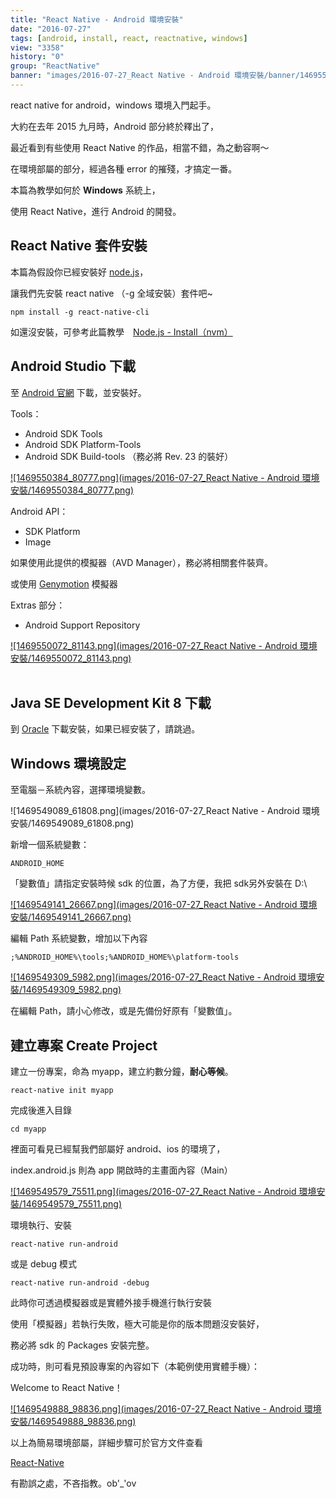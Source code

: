 ```yaml
---
title: "React Native - Android 環境安裝"
date: "2016-07-27"
tags: [android, install, react, reactnative, windows]
view: "3358"
history: "0"
group: "ReactNative"
banner: "images/2016-07-27_React Native - Android 環境安裝/banner/1469550384_80777.png"
---
```


react native for android，windows 環境入門起手。

大約在去年 2015 九月時，Android 部分終於釋出了，

最近看到有些使用 React Native 的作品，相當不錯，為之動容啊～

在環境部屬的部分，經過各種 error 的摧殘，才搞定一番。

本篇為教學如何於 **Windows** 系統上，

使用 React Native，進行 Android 的開發。

React Native 套件安裝
-----------------

本篇為假設你已經安裝好 [node.js](https://nodejs.org/en/)，

讓我們先安裝 react native （-g 全域安裝）套件吧~

    npm install -g react-native-cli

如還沒安裝，可參考此篇教學　[Node.js - Install（nvm）](https://dotblogs.com.tw/explooosion/2016/06/12/112558)

Android Studio 下載
-----------------

至 [Android 官網](https://developer.android.com/studio/index.html) 下載，並安裝好。

Tools：

*   Android SDK Tools
*   Android SDK Platform-Tools
*   Android SDK Build-tools （務必將 Rev. 23 的裝好）

[![1469550384_80777.png](images/2016-07-27_React Native - Android 環境安裝/1469550384_80777.png)](https://dotblogsfile.blob.core.windows.net/user/incredible/af563a5d-5efa-4900-8cbb-16882971d96e/1469550384_80777.png)

Android API：

*   SDK Platform
*   Image

如果使用此提供的模擬器（AVD Manager），務必將相關套件裝齊。

或使用 [Genymotion](https://www.genymotion.com/) 模擬器

Extras 部分：

*   Android Support Repository

[![1469550072_81143.png](images/2016-07-27_React Native - Android 環境安裝/1469550072_81143.png)](https://dotblogsfile.blob.core.windows.net/user/incredible/af563a5d-5efa-4900-8cbb-16882971d96e/1469550072_81143.png)  
 

Java SE Development Kit 8 下載
----------------------------

到 [Oracle](http://www.oracle.com/technetwork/java/javase/downloads/jdk8-downloads-2133151.html) 下載安裝，如果已經安裝了，請跳過。

Windows 環境設定
------------

至電腦－系統內容，選擇環境變數。

![1469549089_61808.png](images/2016-07-27_React Native - Android 環境安裝/1469549089_61808.png)

新增一個系統變數：

    ANDROID_HOME

「變數值」請指定安裝時候 sdk 的位置，為了方便，我把 sdk另外安裝在 D:\\

[![1469549141_26667.png](images/2016-07-27_React Native - Android 環境安裝/1469549141_26667.png)](https://dotblogsfile.blob.core.windows.net/user/incredible/af563a5d-5efa-4900-8cbb-16882971d96e/1469549141_26667.png)

編輯 Path 系統變數，增加以下內容

    ;%ANDROID_HOME%\tools;%ANDROID_HOME%\platform-tools

[![1469549309_5982.png](images/2016-07-27_React Native - Android 環境安裝/1469549309_5982.png)](https://dotblogsfile.blob.core.windows.net/user/incredible/af563a5d-5efa-4900-8cbb-16882971d96e/1469549309_5982.png)

在編輯 Path，請小心修改，或是先備份好原有「變數值」。

建立專案 Create Project
-------------------

建立一份專案，命為 myapp，建立約數分鐘，**耐心等候**。

    react-native init myapp

完成後進入目錄

    cd myapp

裡面可看見已經幫我們部屬好 android、ios 的環境了，

index.android.js 則為 app 開啟時的主畫面內容（Main）

[![1469549579_75511.png](images/2016-07-27_React Native - Android 環境安裝/1469549579_75511.png)](https://dotblogsfile.blob.core.windows.net/user/incredible/af563a5d-5efa-4900-8cbb-16882971d96e/1469549579_75511.png)

環境執行、安裝

    react-native run-android

或是 debug 模式

    react-native run-android -debug

此時你可透過模擬器或是實體外接手機進行執行安裝

使用「模擬器」若執行失敗，極大可能是你的版本問題沒安裝好，

務必將 sdk 的 Packages 安裝完整。

成功時，則可看見預設專案的內容如下（本範例使用實體手機）：

Welcome to React Native！

[![1469549888_98836.png](images/2016-07-27_React Native - Android 環境安裝/1469549888_98836.png)](https://dotblogsfile.blob.core.windows.net/user/incredible/af563a5d-5efa-4900-8cbb-16882971d96e/1469549888_98836.png)

以上為簡易環境部屬，詳細步驟可於官方文件查看

[React-Native](https://facebook.github.io/react-native/docs/getting-started.html)

有勘誤之處，不吝指教。ob'\_'ov